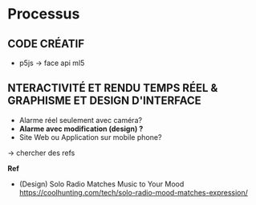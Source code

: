 # Processus

## CODE CRÉATIF
- p5js → face api ml5

## NTERACTIVITÉ ET RENDU TEMPS RÉEL & GRAPHISME ET DESIGN D'INTERFACE
- Alarme réel seulement avec caméra? 
- **Alarme avec modification (design) ?**
- Site Web ou Application sur mobile phone? 

→ chercher des refs

**Ref**
- (Design) Solo Radio Matches Music to Your Mood https://coolhunting.com/tech/solo-radio-mood-matches-expression/ 